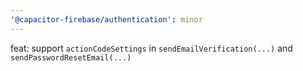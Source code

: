```yaml
---
'@capacitor-firebase/authentication': minor
---
```


feat: support `actionCodeSettings` in `sendEmailVerification(...)` and `sendPasswordResetEmail(...)`
